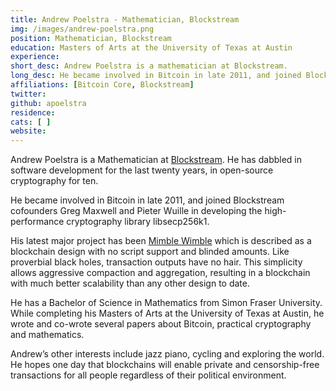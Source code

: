 ```yaml
---
title: Andrew Poelstra - Mathematician, Blockstream
img: /images/andrew-poelstra.png
position: Mathematician, Blockstream
education: Masters of Arts at the University of Texas at Austin
experience:
short_desc: Andrew Poelstra is a mathematician at Blockstream.
long_desc: He became involved in Bitcoin in late 2011, and joined Blockstream cofounders Greg Maxwell and Pieter Wuille in developing the high-performance cryptography library libsecp256k1.
affiliations: [Bitcoin Core, Blockstream]
twitter:
github: apoelstra
residence:
cats: [ ]
website:
---
```


Andrew Poelstra is a Mathematician at [Blockstream](/blockstream/). He has dabbled in software development for the last twenty years, in open-source cryptography for ten.

He became involved in Bitcoin in late 2011, and joined Blockstream cofounders Greg Maxwell and Pieter Wuille in developing the high-performance cryptography library libsecp256k1.

His latest major project has been [Mimble Wimble](/mimble-wimble-andrew-poelstra/) which is described as a blockchain design with no script support and blinded amounts. Like proverbial black holes, transaction outputs have no hair. This simplicity allows aggressive compaction and aggregation, resulting in a blockchain with much better scalability than any other design to date.

He has a Bachelor of Science in Mathematics from Simon Fraser University. While completing his Masters of Arts at the University of Texas at Austin, he wrote and co-wrote several papers about Bitcoin, practical cryptography and mathematics.

Andrew’s other interests include jazz piano, cycling and exploring the world. He hopes one day that blockchains will enable private and censorship-free transactions for all people regardless of their political environment.
